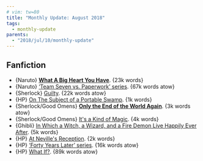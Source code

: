 ```yaml
---
# vim: tw=80
title: "Monthly Update: August 2018"
tags:
  - monthly-update
parents:
  - "2018/jul/10/monthly-update"
---
```


## Fanfiction

 - {Naruto} **[What A Big Heart You Have](https://archiveofourown.org/works/9068524)**. {23k words}
 - {Naruto} [‘Team Seven vs. Paperwork’ series](https://archiveofourown.org/series/376589). {67k words atow}
 - {Sherlock} [Guilty](https://archiveofourown.org/works/9829892). {22k words atow}
 - {HP} [On The Subject of a Portable Swamp](https://archiveofourown.org/works/5972719). {1k words}
 - {Sherlock/Good Omens} **[Only the End of the World Again](https://archiveofourown.org/works/13282719)**. {3k words atow}
 - {Sherlock/Good Omens} [It's a Kind of Magic](https://archiveofourown.org/works/936075). {4k words}
 - {Ghibli} [In Which a Witch, a Wizard, and a Fire Demon Live Happily Ever After](https://archiveofourown.org/works/10923192). {5k words}
 - {HP} [At Neville's Reception](https://archiveofourown.org/works/4781615). {2k words}
 - {HP} [‘Forty Years Later’ series](https://archiveofourown.org/series/274995). {16k words atow}
 - {HP} [What If?](https://archiveofourown.org/works/13799313). {89k words atow}
